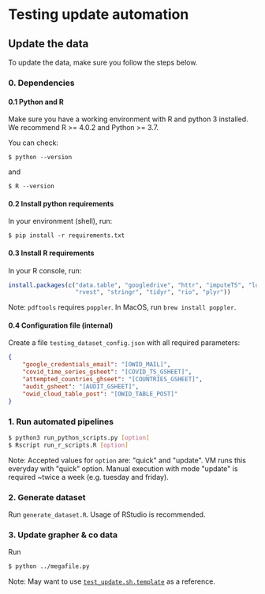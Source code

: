 # Testing update automation


## Update the data

To update the data, make sure you follow the steps below.

### 0. Dependencies


#### 0.1 Python and R
Make sure you have a working environment with R and python 3 installed. We recommend R >= 4.0.2 and Python >= 3.7.

You can check:

```
$ python --version
```
and
```
$ R --version
```

#### 0.2 Install python requirements
In your environment (shell), run:

```
$ pip install -r requirements.txt
```

#### 0.3 Install R requirements
In your R console, run:

```r
install.packages(c("data.table", "googledrive", "httr", "imputeTS", "lubridate", "pdftools", "retry", "rjson", 
                   "rvest", "stringr", "tidyr", "rio", "plyr"))
```

Note: `pdftools` requires `poppler`. In MacOS, run `brew install poppler`.
#### 0.4 Configuration file (internal)

Create a file `testing_dataset_config.json` with all required parameters:

```json
{
    "google_credentials_email": "[OWID_MAIL]",
    "covid_time_series_gsheet": "[COVID_TS_GSHEET]",
    "attempted_countries_ghseet": "[COUNTRIES_GSHEET]",
    "audit_gsheet": "[AUDIT_GSHEET]",
    "owid_cloud_table_post": "[OWID_TABLE_POST]"
}
```

### 1. Run automated pipelines

```bash
$ python3 run_python_scripts.py [option]
$ Rscript run_r_scripts.R [option]
```

Note: Accepted values for `option` are: "quick" and "update". VM runs this everyday with "quick" option. Manual
execution with mode "update" is required ~twice a week (e.g. tuesday and friday).

### 2. Generate dataset

Run `generate_dataset.R`. Usage of RStudio is recommended.

### 3. Update grapher & co data

Run

```bash
$ python ../megafile.py
```

Note: May want to use [`test_update.sh.template`](test_update.sh.template) as a reference.